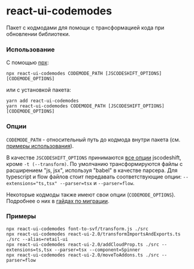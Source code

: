 # react-ui-codemodes

Пакет с кодмодами для помощи с трансформацией кода при обновлении библиотеки.

### Использование

С помощью [npx](https://www.npmjs.com/package/npx):

```
npx react-ui-codemodes CODEMODE_PATH [JSCODESHIFT_OPTIONS] [CODEMODE_OPTIONS]
```

или с установкой пакета:

```
yarn add react-ui-codemodes
yarn react-ui-codemodes CODEMODE_PATH [JSCODESHIFT_OPTIONS] [CODEMODE_OPTIONS]
```

### Опции

`CODEMODE_PATH` - относительный путь до кодмода внутри пакета (см. [примеры использования](#примеры-использования)).

В качестве `JSCODESHIFT_OPTIONS` принимаются [все опции](https://github.com/facebook/jscodeshift#usage-cli) jscodeshift, кроме `-t (--transform)`. По умолчанию трансформируются файлы с расширением "js, jsx", используя "babel" в качестве парсера. Для typescript и flow файлов стоит передавать соответствующие опции: `--extensions="ts,tsx" --parser=tsx` и `--parser=flow`.

Некоторые кодмоды также имеют свои опции (`CODEMODE_OPTIONS`). Подробнее о них в [гайдах по миграции](../../MIGRATION.md).

### Примеры

```
npx react-ui-codemodes font-to-svf/transform.js ./src
npx react-ui-codemodes react-ui-2.0/transformImportsAndExports.ts ./src --alias=retail-ui
npx react-ui-codemodes react-ui-2.0/addCloudProp.ts ./src --extensions=ts,tsx --parser=tsx --component=Spinner
npx react-ui-codemodes react-ui-2.0/moveToAddons.ts ./src --parser=flow
```
